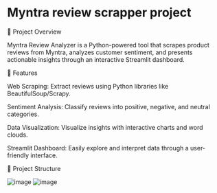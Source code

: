 # Myntra review scrapper project
🚀 Project Overview

Myntra Review Analyzer is a Python-powered tool that scrapes product reviews from Myntra, analyzes customer sentiment, and presents actionable insights through an interactive Streamlit dashboard.

🌟 Features

Web Scraping: Extract reviews using Python libraries like BeautifulSoup/Scrapy.

Sentiment Analysis: Classify reviews into positive, negative, and neutral categories.

Data Visualization: Visualize insights with interactive charts and word clouds.

Streamlit Dashboard: Easily explore and interpret data through a user-friendly interface.

📂 Project Structure

![image](https://github.com/user-attachments/assets/e28a6566-f48f-49d7-b576-d9fb7a8306ba)
![image](https://github.com/user-attachments/assets/249e5210-95d0-4fd0-be15-2984f371b0a7)



